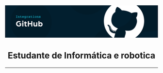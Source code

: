 

![](banner.png)
<h1 align="center">Estudante de Informática e robotica</h1>
<h3 align="center"></h3>
<hr>


  





